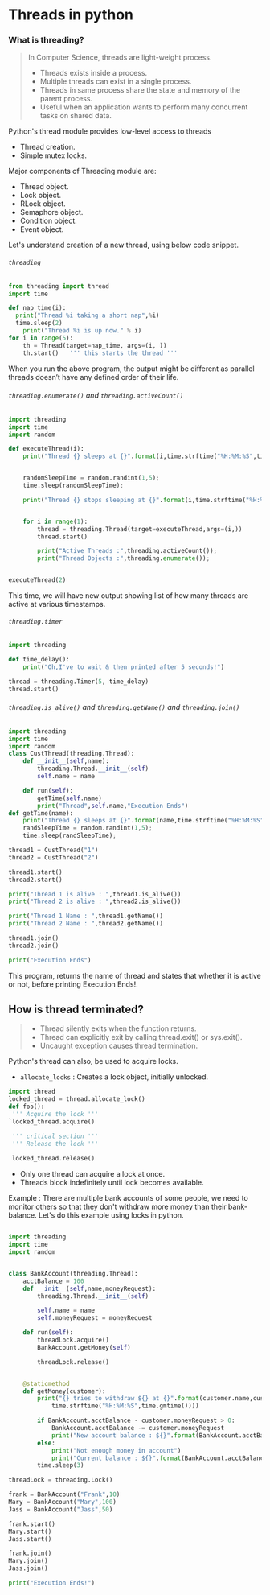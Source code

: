 # Threads in python
### What is threading?
> In Computer Science, threads are light-weight process.
> * Threads exists inside a process.
> * Multiple threads can exist in a single process.
> * Threads in same process share the state and memory of the parent process.
> * Useful when an application wants to perform many concurrent tasks on shared data.

Python's thread module provides low-level access to threads
* Thread creation.
* Simple mutex locks.

Major components of Threading module are:
* Thread object.
* Lock object.
* RLock object.
* Semaphore object.
* Condition object.
* Event object.


Let's understand creation of a new thread, using below code snippet.
###### ```threading``` 
```Python
from threading import thread
import time

def nap_time(i):
  print("Thread %i taking a short nap",%i)
  time.sleep(2)
    print("Thread %i is up now." % i)
for i in range(5):
    th = Thread(target=nap_time, args=(i, ))
    th.start()   ''' this starts the thread '''    
```
When you run the above program, the output might be different as parallel threads doesn’t have any defined order of their life.
###### ```threading.enumerate()``` and ```threading.activeCount()```
```Python 
import threading
import time
import random

def executeThread(i):
	print("Thread {} sleeps at {}".format(i,time.strftime("%H:%M:%S",time.gmtime())))


	randomSleepTime = random.randint(1,5);
	time.sleep(randomSleepTime);

	print("Thread {} stops sleeping at {}".format(i,time.strftime("%H:%M:%S",time.gmtime())))


	for i in range(1):
		thread = threading.Thread(target=executeThread,args=(i,))
		thread.start()

		print("Active Threads :",threading.activeCount());
		print("Thread Objects :",threading.enumerate());


executeThread(2)
```
This time, we will have new output showing list of how many threads are active at various timestamps.
 
###### ```threading.timer```   
```Python
import threading

def time_delay():
    print("Oh,I've to wait & then printed after 5 seconds!")

thread = threading.Timer(5, time_delay)
thread.start()
```
###### ```threading.is_alive()``` and ```threading.getName()``` and ```threading.join()```
```Python
import threading
import time
import random
class CustThread(threading.Thread):
	def __init__(self,name):
		threading.Thread.__init__(self)
		self.name = name

	def run(self):
		getTime(self.name)
		print("Thread",self.name,"Execution Ends")
def getTime(name):
	print("Thread {} sleeps at {}".format(name,time.strftime("%H:%M:%S",time.gmtime())))
	randSleepTime = random.randint(1,5);
	time.sleep(randSleepTime);

thread1 = CustThread("1")
thread2 = CustThread("2")

thread1.start()
thread2.start()

print("Thread 1 is alive : ",thread1.is_alive())
print("Thread 2 is alive : ",thread2.is_alive())

print("Thread 1 Name : ",thread1.getName())
print("Thread 2 Name : ",thread2.getName())

thread1.join()
thread2.join()

print("Execution Ends")
```
This program, returns the name of thread and states that whether it is active or not, before printing Execution Ends!. 

## How is thread terminated?
> * Thread silently exits when the function returns.
> * Thread can explicitly exit by calling thread.exit() or sys.exit().
> * Uncaught exception causes thread termination.

Python's thread can also, be used to acquire locks.
<br >
* ```allocate_locks``` : Creates a lock object, initially unlocked.
```Python
import thread
locked_thread = thread.allocate_lock()
def foo():
 ''' Acquire the lock '''
`locked_thread.acquire() 

 ''' critical section '''
 ''' Release the lock '''
 
 locked_thread.release() 
```
* Only one thread can acquire a lock at once.
* Threads block indefinitely until lock becomes available.

Example : There are multiple bank accounts of some people, we need to monitor others so that they don't withdraw more money than their bank-balance. Let's do this example using locks in python.
```Python

import threading
import time
import random


class BankAccount(threading.Thread):
	acctBalance = 100
	def __init__(self,name,moneyRequest):
		threading.Thread.__init__(self)

		self.name = name
		self.moneyRequest = moneyRequest

	def run(self):
		threadLock.acquire()
		BankAccount.getMoney(self)

		threadLock.release()


	@staticmethod
	def getMoney(customer):
		print("{} tries to withdraw ${} at {}".format(customer.name,customer.moneyRequest,
			time.strftime("%H:%M:%S",time.gmtime())))

		if BankAccount.acctBalance - customer.moneyRequest > 0:
			BankAccount.acctBalance -= customer.moneyRequest
			print("New account balance : ${}".format(BankAccount.acctBalance))
		else:
			print("Not enough money in account")
			print("Current balance : ${}".format(BankAccount.acctBalance))
		time.sleep(3)

threadLock = threading.Lock()

frank = BankAccount("Frank",10)
Mary = BankAccount("Mary",100)
Jass = BankAccount("Jass",50)

frank.start()
Mary.start()
Jass.start()

frank.join()
Mary.join()
Jass.join()

print("Execution Ends!")
```

